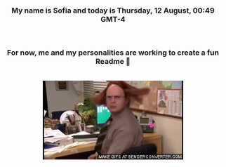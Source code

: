 


<div align="center">
<h3 >My name is Sofia and today is Thursday, 12 August, 00:49 GMT-4</h3><br>
<h3 >For now, me and my personalities are working to create a fun Readme 👋
</h3><br>
<img src='img/dwight.gif' alt='working...'/>
</div>
